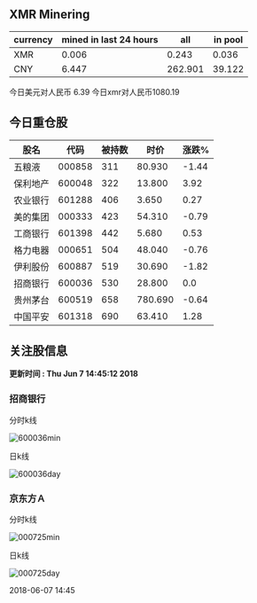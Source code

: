 ## XMR Minering

|currency|mined in last 24 hours|all|in pool|
|---|---|---|---|
|XMR|0.006|0.243|0.036|
|CNY|6.447|262.901|39.122|

今日美元对人民币 6.39	今日xmr对人民币1080.19


## 今日重仓股 

|股名|代码|被持数|时价|涨跌%|
|---|---|---|---|---|
|五粮液|000858|311|80.930|-1.44|
|保利地产|600048|322|13.800|3.92|
|农业银行|601288|406|3.650|0.27|
|美的集团|000333|423|54.310|-0.79|
|工商银行|601398|442|5.680|0.53|
|格力电器|000651|504|48.040|-0.76|
|伊利股份|600887|519|30.690|-1.82|
|招商银行|600036|530|28.800|0.0|
|贵州茅台|600519|658|780.690|-0.64|
|中国平安|601318|690|63.410|1.28|

## 关注股信息
**更新时间 : Thu Jun  7 14:45:12 2018**
### 招商银行 
分时k线

![600036min](http://image.sinajs.cn/newchart/min/n/sh600036.gif)

日k线

![600036day](http://image.sinajs.cn/newchart/daily/n/sh600036.gif)

### 京东方Ａ 
分时k线

![000725min](http://image.sinajs.cn/newchart/min/n/sz000725.gif)

日k线

![000725day](http://image.sinajs.cn/newchart/daily/n/sz000725.gif)

2018-06-07 14:45